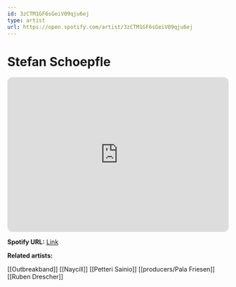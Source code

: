 ```yaml
---
id: 3zCTM1GF6sGeiV09qju6ej
type: artist
url: https://open.spotify.com/artist/3zCTM1GF6sGeiV09qju6ej
---
```

# Stefan Schoepfle

<iframe style="border-radius:12px" src="https://open.spotify.com/embed/artist/3zCTM1GF6sGeiV09qju6ej" width="100%" height="352" frameBorder="0" allowfullscreen="" allow="autoplay; clipboard-write; encrypted-media; fullscreen; picture-in-picture" loading="lazy"></iframe>

**Spotify URL:** [Link](https://open.spotify.com/artist/3zCTM1GF6sGeiV09qju6ej)

**Related artists:**

[[Outbreakband]]
[[Naycill]]
[[Petteri Sainio]]
[[producers/Pala Friesen]]
[[Ruben Drescher]]
